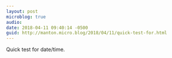 ```yaml
---
layout: post
microblog: true
audio: 
date: 2018-04-11 09:40:14 -0500
guid: http://manton.micro.blog/2018/04/11/quick-test-for.html
---
```

Quick test for date/time.
